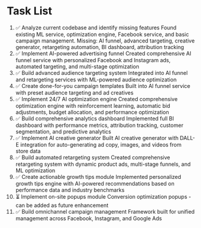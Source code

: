 # Task List

1. ✅ Analyze current codebase and identify missing features
Found existing ML service, optimization engine, Facebook service, and basic campaign management. Missing: AI funnel, advanced targeting, creative generator, retargeting automation, BI dashboard, attribution tracking
2. ✅ Implement AI-powered advertising funnel
Created comprehensive AI funnel service with personalized Facebook and Instagram ads, automated targeting, and multi-stage optimization
3. ✅ Build advanced audience targeting system
Integrated into AI funnel and retargeting services with ML-powered audience optimization
4. ✅ Create done-for-you campaign templates
Built into AI funnel service with preset audience targeting and ad creatives
5. ✅ Implement 24/7 AI optimization engine
Created comprehensive optimization engine with reinforcement learning, automatic bid adjustments, budget allocation, and performance optimization
6. ✅ Build comprehensive analytics dashboard
Implemented full BI dashboard with performance metrics, attribution tracking, customer segmentation, and predictive analytics
7. ✅ Implement AI creative generator
Built AI creative generator with DALL-E integration for auto-generating ad copy, images, and videos from store data
8. ✅ Build automated retargeting system
Created comprehensive retargeting system with dynamic product ads, multi-stage funnels, and ML optimization
9. ✅ Create actionable growth tips module
Implemented personalized growth tips engine with AI-powered recommendations based on performance data and industry benchmarks
10. ⏳ Implement on-site popups module
Conversion optimization popups - can be added as future enhancement
11. ✅ Build omnichannel campaign management
Framework built for unified management across Facebook, Instagram, and Google Ads

